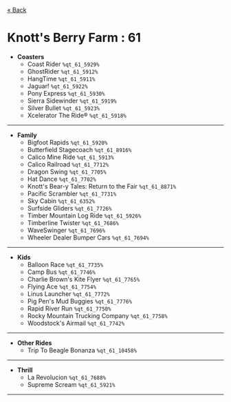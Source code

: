 <a href="../parks_available.md">&laquo; Back</a>
# Knott's Berry Farm : 61
 - **Coasters** 
   - Coast Rider `%qt_61_5929%`
   - GhostRider `%qt_61_5912%`
   - HangTime `%qt_61_5911%`
   - Jaguar! `%qt_61_5922%`
   - Pony Express `%qt_61_5930%`
   - Sierra Sidewinder `%qt_61_5919%`
   - Silver Bullet `%qt_61_5923%`
   - Xcelerator The Ride® `%qt_61_5918%`
---
 - **Family** 
   - Bigfoot Rapids `%qt_61_5920%`
   - Butterfield Stagecoach `%qt_61_8916%`
   - Calico Mine Ride `%qt_61_5913%`
   - Calico Railroad `%qt_61_7712%`
   - Dragon Swing `%qt_61_7705%`
   - Hat Dance `%qt_61_7702%`
   - Knott's Bear-y Tales: Return to the Fair `%qt_61_8871%`
   - Pacific Scrambler `%qt_61_7731%`
   - Sky Cabin `%qt_61_6352%`
   - Surfside Gliders `%qt_61_7726%`
   - Timber Mountain Log Ride `%qt_61_5926%`
   - Timberline Twister `%qt_61_7686%`
   - WaveSwinger `%qt_61_7696%`
   - Wheeler Dealer Bumper Cars `%qt_61_7694%`
---
 - **Kids** 
   - Balloon Race `%qt_61_7735%`
   - Camp Bus `%qt_61_7746%`
   - Charlie Brown's Kite Flyer `%qt_61_7765%`
   - Flying Ace `%qt_61_7754%`
   - Linus Launcher `%qt_61_7772%`
   - Pig Pen's Mud Buggies `%qt_61_7776%`
   - Rapid River Run `%qt_61_7750%`
   - Rocky Mountain Trucking Company `%qt_61_7758%`
   - Woodstock's Airmail `%qt_61_7742%`
---
 - **Other Rides** 
   - Trip To Beagle Bonanza `%qt_61_10458%`
---
 - **Thrill** 
   - La Revolucion `%qt_61_7688%`
   - Supreme Scream `%qt_61_5921%`
---